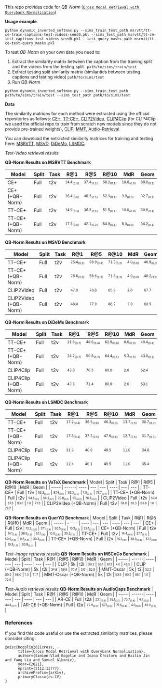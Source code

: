 This repo provides code for *QB-Norm* ([```Cross Modal Retrieval with Querybank Normalisation```](https://vladbogo.github.io/QB-Norm/))

**Usage example**

```
python dynamic_inverted_softmax.py --sims_train_test_path msrvtt/tt-ce-train-captions-test-videos-seed0.pkl --sims_test_path msrvtt/tt-ce-test-captions-test-videos-seed0.pkl --test_query_masks_path msrvtt/tt-ce-test-query_masks.pkl
```

To test *QB-Norm* on your own data you need to:
1. Extract the similarity matrix between the caption from the training split and the videos from the testing split ``` path/to/sims/train/test```
2. Extract testing split similarity matrix (similarities between testing captions and testing video) ``` path/to/sims/test ```
3. Run *QB-Norm*
```
python dynamic_inverted_softmax.py --sims_train_test_path path/to/sims/train/test --sims_test_path path/to/sims/test
```

**Data**

The similarity matrices for each method were extracted using the official repositories as follows:
[CE+](https://github.com/albanie/collaborative-experts),
[TT-CE+](https://github.com/albanie/collaborative-experts),
[CLIP2Video](https://github.com/CryhanFang/CLIP2Video),
[CLIP4Clip](https://github.com/ArrowLuo/CLIP4Clip) (for CLIP4Clip we used the official repo to train from scratch new models since they do not provide pre-trained weights),
[CLIP](https://github.com/openai/CLIP),
[MMT](https://github.com/UKPLab/MMT-Retrieval),
[Audio-Retrieval](https://github.com/oncescuandreea/audio-retrieval).

You can download the extracted similarity matrices for training and testing here:
[MSRVTT](https://www.robots.ox.ac.uk/~vgg/research/teachtext/QB-Norm/msrvtt-sims.tar.gz),
[MSVD](https://www.robots.ox.ac.uk/~vgg/research/teachtext/QB-Norm/msvd-sims.tar.gz), 
[DiDeMo](https://www.robots.ox.ac.uk/~vgg/research/teachtext/QB-Norm/didemo-sims.tar.gz),
[LSMDC](https://www.robots.ox.ac.uk/~vgg/research/teachtext/QB-Norm/lsmdc-sims.tar.gz).

*Text-Video retrieval results*

**QB-Norm Results on MSRVTT Benchmark**

| Model | Split | Task | R@1 | R@5 | R@10 | MdR | Geom |
| ----- | ------| ---- | --- | --- | ---- | --- | --- |
| CE+   | Full | t2v | <sub><sup>14.4<sub>(0.1)</sub></sup></sub> | <sub><sup>37.4<sub>(0.1)</sub></sup></sub> | <sub><sup>50.2<sub>(0.1)</sub></sup></sub> | <sub><sup>10.0<sub>(0.0)</sub></sup></sub> | <sub><sup>30.0<sub>(0.1)</sub></sup></sub> |
| CE+ (+QB-Norm) | Full | t2v | <sub><sup>16.4<sub>(0.0)</sub></sup></sub> | <sub><sup>40.3<sub>(0.1)</sub></sup></sub> | <sub><sup>52.9<sub>(0.1)</sub></sup></sub> | <sub><sup>9.0<sub>(0.0)</sub></sup></sub> | <sub><sup>32.7<sub>(0.1)</sub></sup></sub> |
| TT-CE+    | Full  | t2v  | <sub><sup>14.9<sub>(0.1)</sub></sup></sub> | <sub><sup>38.3<sub>(0.1)</sub></sup></sub> | <sub><sup>51.5<sub>(0.1)</sub></sup></sub> | <sub><sup>10.0<sub>(0.0)</sub></sup></sub> | <sub><sup>30.9<sub>(0.1)</sub></sup></sub> |
| TT-CE+ (+QB-Norm) | Full | t2v | <sub><sup>17.3<sub>(0.0)</sub></sup></sub> | <sub><sup>42.1<sub>(0.2)</sub></sup></sub> | <sub><sup>54.9<sub>(0.1)</sub></sup></sub> | <sub><sup>8.0<sub>(0.0)</sub></sup></sub> | <sub><sup>34.2<sub>(0.1)</sub></sup></sub> |

**QB-Norm Results on MSVD Benchmark**

| Model | Split | Task | R@1 | R@5 | R@10 | MdR | Geom |
| ----- | ------| ---- | --- | --- | ---- | --- | --- |
| TT-CE+ | Full | t2v | <sub><sup>25.4<sub>(0.3)</sub></sup></sub> | <sub><sup>56.9<sub>(0.4)</sub></sup></sub> | <sub><sup>71.3<sub>(0.2)</sub></sup></sub> | <sub><sup>4.0<sub>(0.0)</sub></sup></sub> | <sub><sup>46.9<sub>(0.3)</sub></sup></sub> |
| TT-CE+ (+QB-Norm) | Full | t2v | <sub><sup>26.6<sub>(1.0)</sub></sup></sub> | <sub><sup>58.6<sub>(1.3)</sub></sup></sub> | <sub><sup>71.8<sub>(1.1)</sub></sup></sub> | <sub><sup>4.0<sub>(0.0)</sub></sup></sub> | <sub><sup>48.2<sub>(1.2)</sub></sup></sub> |
| CLIP2Video | Full | t2v | <sub><sup>47.0</sup></sub> | <sub><sup>76.8</sup></sub> | <sub><sup>85.9</sup></sub> | <sub><sup>2.0</sup></sub> | <sub><sup>67.7</sup></sub> |
| CLIP2Video (+QB-Norm) | Full | t2v| <sub><sup>48.0</sup></sub> | <sub><sup>77.9</sup></sub> | <sub><sup>86.2</sup></sub> | <sub><sup>2.0</sup></sub> | <sub><sup>68.5</sup></sub> |

**QB-Norm Results on DiDeMo Benchmark**

| Model | Split | Task | R@1 | R@5 | R@10 | MdR | Geom |
| ----- | ------| ---- | --- | --- | ---- | --- | --- |
| TT-CE+ | Full | t2v | <sub><sup>21.6<sub>(0.7)</sub></sup></sub> | <sub><sup>48.6<sub>(0.4)</sub></sup></sub> | <sub><sup>62.9<sub>(0.6)</sub></sup></sub> | <sub><sup>6.0<sub>(0.0)</sub></sup></sub> | <sub><sup>40.4<sub>(0.4)</sub></sup></sub> |
| TT-CE+ (+QB-Norm) | Full | t2v | <sub><sup>24.2<sub>(0.7)</sub></sup></sub> | <sub><sup>50.8<sub>(0.7)</sub></sup></sub> | <sub><sup>64.4<sub>(0.1)</sub></sup></sub> | <sub><sup>5.3<sub>(0.5)</sub></sup></sub> | <sub><sup>43.0<sub>(0.2)</sub></sup></sub> |
| CLIP4Clip | Full | t2v | <sub><sup>43.0</sup></sub> | <sub><sup>70.5</sup></sub> | <sub><sup>80.0</sup></sub> | <sub><sup>2.0</sup></sub> | <sub><sup>62.4</sup></sub> |
| CLIP4Clip (+QB-Norm) | Full | t2v | <sub><sup>43.5</sup></sub> | <sub><sup>71.4</sup></sub> | <sub><sup>80.9</sup></sub> | <sub><sup>2.0</sup></sub> | <sub><sup>63.1</sup></sub> |

**QB-Norm Results on LSMDC Benchmark**

| Model | Split | Task | R@1 | R@5 | R@10 | MdR | Geom |
| ----- | ------| ---- | --- | --- | ---- | --- | --- |
| TT-CE+ | Full | t2v | <sub><sup>17.2<sub>(0.4)</sub></sup></sub> | <sub><sup>36.5<sub>(0.6)</sub></sup></sub> | <sub><sup>46.3<sub>(0.3)</sub></sup></sub> | <sub><sup>13.7<sub>(0.5)</sub></sup></sub> | <sub><sup>30.7<sub>(0.3)</sub></sup></sub> |
| TT-CE+ (+QB-Norm) | Full | t2v | <sub><sup>17.8<sub>(0.4)</sub></sup></sub> | <sub><sup>37.7<sub>(0.5)</sub></sup></sub> | <sub><sup>47.6<sub>(0.6)</sub></sup></sub> | <sub><sup>12.7<sub>(0.5)</sub></sup></sub> | <sub><sup>31.7<sub>(0.3)</sub></sup></sub> |
| CLIP4Clip | Full | t2v | <sub><sup>21.3</sup></sub> | <sub><sup>40.0</sup></sub> | <sub><sup>49.5</sup></sub> | <sub><sup>11.0</sup></sub> | <sub><sup>34.8</sup></sub> |
| CLIP4Clip (+QB-Norm) | Full | t2v | <sub><sup>22.4</sup></sub> | <sub><sup>40.1</sup></sub> | <sub><sup>49.5</sup></sub> | <sub><sup>11.0</sup></sub> | <sub><sup>35.4</sup></sub> |

**QB-Norm Results on VaTeX Benchmark**
| Model | Split | Task | R@1 | R@5 | R@10 | MdR | Geom |
| ----- | ------| ---- | --- | --- | ---- | --- | --- |
| TT-CE+ | Full | t2v | <sub><sup>53.2<sub>(0.2)</sub></sup></sub> | <sub><sup>87.4<sub>(0.1)</sub></sup></sub> | <sub><sup>93.3<sub>(0.0)</sub></sup></sub> | <sub><sup>1.0<sub>(0.0)</sub></sup></sub> | <sub><sup>75.7<sub>(0.1)</sub></sup></sub> |
| TT-CE+ (+QB-Norm) | Full | t2v | <sub><sup>54.8<sub>(0.1)</sub></sup></sub> | <sub><sup>88.2<sub>(0.1)</sub></sup></sub> | <sub><sup>93.8<sub>(0.1)</sub></sup></sub> | <sub><sup>1.0<sub>(0.0)</sub></sup></sub> | <sub><sup>76.8<sub>(0.0)</sub></sup></sub> |
| CLIP2Video | Full | t2v | <sub><sup>57.4</sup></sub> | <sub><sup>87.9</sup></sub> | <sub><sup>93.6</sup></sub> | <sub><sup>1.0</sup></sub> | <sub><sup>77.9</sup></sub> |
| CLIP2Video (+QB-Norm) | Full | t2v | <sub><sup>58.8</sup></sub> | <sub><sup>88.3</sup></sub> | <sub><sup>93.8</sup></sub> | <sub><sup>1.0</sup></sub> | <sub><sup>78.7</sup></sub> |

**QB-Norm Results on QuerYD Benchmark**
| Model | Split | Task | R@1 | R@5 | R@10 | MdR | Geom |
| ----- | ------| ---- | --- | --- | ---- | --- | --- |
| CE+ | Full | t2v | <sub><sup>13.2<sub>(2.0)</sub></sup></sub> | <sub><sup>37.1<sub>(2.9)</sub></sup></sub> | <sub><sup>50.5<sub>(1.9)</sub></sup></sub> | <sub><sup>10.3<sub>(1.2)</sub></sup></sub> | <sub><sup>29.1<sub>(2.2)</sub></sup></sub> |
| CE+ (+QB-Norm) | Full | t2v | <sub><sup>14.1<sub>(1.8)</sub></sup></sub> | <sub><sup>38.6<sub>(1.3)</sub></sup></sub> | <sub><sup>51.1<sub>(1.6)</sub></sup></sub> | <sub><sup>10.0<sub>(0.8)</sub></sup></sub> | <sub><sup>30.2<sub>(1.7)</sub></sup></sub> |
| TT-CE+ | Full | t2v | <sub><sup>14.4<sub>(0.5)</sub></sup></sub> | <sub><sup>37.7<sub>(1.7)</sub></sup></sub> | <sub><sup>50.9<sub>(1.6)</sub></sup></sub> | <sub><sup>9.8<sub>(1.0)</sub></sup></sub> | <sub><sup>30.3<sub>(0.9)</sub></sup></sub> |
| TT-CE+ (+QB-Norm) | Full | t2v | <sub><sup>15.1<sub>(1.6)</sub></sup></sub> | <sub><sup>38.3<sub>(2.4)</sub></sup></sub> | <sub><sup>51.2<sub>(2.8)</sub></sup></sub> | <sub><sup>10.3<sub>(1.7)</sub></sup></sub> | <sub><sup>30.9<sub>(2.3)</sub></sup></sub> |

*Text-Image retrieval results*
**QB-Norm Results on MSCoCo Benchmark**
| Model | Split | Task | R@1 | R@5 | R@10 | MdR | Geom |
| ----- | ------| ---- | --- | --- | ---- | --- | --- |
| CLIP | 5k | t2i | <sub><sup>30.3</sup></sub> | <sub><sup>56.1</sup></sub> | <sub><sup>67.1</sup></sub> | <sub><sup>4.0</sup></sub> | <sub><sup>48.5</sup></sub> |
| CLIP (+QB-Norm) | 5k | t2i | <sub><sup>34.8</sup></sub> | <sub><sup>59.9</sup></sub> | <sub><sup>70.4</sup></sub> | <sub><sup>3.0</sup></sub> | <sub><sup>52.8</sup></sub> |
| MMT-Oscar | 5k | t2i| <sub><sup>52.2</sup></sub> | <sub><sup>80.2</sup></sub> | <sub><sup>88.0</sup></sub> | <sub><sup>1.0</sup></sub> | <sub><sup>71.7</sup></sub> |
| MMT-Oscar (+QB-Norm) | 5k | t2i | <sub><sup>53.9</sup></sub> | <sub><sup>80.5</sup></sub> | <sub><sup>88.1</sup></sub> | <sub><sup>1.0</sup></sub> | <sub><sup>72.6</sup></sub> |


*Text-Audio retrieval results*
**QB-Norm Results on AudioCaps Benchmark**
| Model | Split | Task | R@1 | R@5 | R@10 | MdR | Geom |
| ----- | ------| ---- | --- | --- | ---- | --- | --- |
| AR-CE | Full | t2a | <sub><sup>23.1<sub>(0.6)</sub></sup></sub> | <sub><sup>55.1<sub>(0.7)</sub></sup></sub> | <sub><sup>70.7<sub>(0.6)</sub></sup></sub> | <sub><sup>4.7<sub>(0.5)</sub></sup></sub> | <sub><sup>44.8<sub>(0.7)</sub></sup></sub> |
| AR-CE (+QB-Norm) | Full | t2a | <sub><sup>23.9<sub>(0.2)</sub></sup></sub> | <sub><sup>57.1<sub>(0.3)</sub></sup></sub> | <sub><sup>71.6<sub>(0.4)</sub></sup></sub> | <sub><sup>4.0<sub>(0.0)</sub></sup></sub> | <sub><sup>46.0<sub>(0.3)</sub></sup></sub> |

### References

If you find this code useful or use the extracted similarity matrices, please consider citing:

```
@misc{bogolin2021cross,
      title={Cross Modal Retrieval with Querybank Normalisation}, 
      author={Simion-Vlad Bogolin and Ioana Croitoru and Hailin Jin and Yang Liu and Samuel Albanie},
      year={2021},
      eprint={2112.12777},
      archivePrefix={arXiv},
      primaryClass={cs.CV}
}
```
